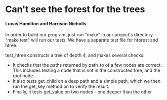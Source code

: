 # Can't see the forest for the trees

#### Lucas Hamilton and Harrison Nicholls

In order to build our program, just run "make" in our project's directory. "make test" will run our tests. We have a separate test file for hforest and htree.

test_htree constructs a tree of depth 4, and makes several checks:

- It checks that the paths returned by path_to of a few nodes are correct. This includes testing a node that is not in the constructed tree, and the root node.
- It also tests get_child on a deep path and a simple path, which we then run the get_key method on to verify the result.
- Finally, it tests get_value on two nodes - one deeper than the other
